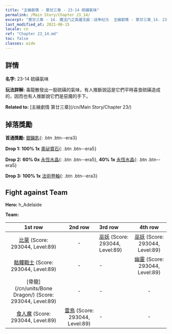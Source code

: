 ```yaml
---
title: "主線劇情 - 第廿三章 - 23-14 硫磺氣味"
permalink: /Main Story/Chapter 23_14/
excerpt: "第廿三章 - 14. 魔法门之英雄无敌：战争纪元  主線劇情 - 第廿三章_14. 23-14 硫磺氣味"
last_modified_at: 2021-06-15
locale: cn
ref: "Chapter 23_14.md"
toc: false
classes: wide
---
```


## 詳情

 **名字:** 23-14 硫磺氣味

 **玩法詳解:** 毒龍散發出一股硫磺的氣味，有人推斷說這是它們平時喜食硫磺造成的，因而也有人推斷說它們是惡魔的手下。

 **Related to:** [主線劇情 第廿三章](/cn/Main Story/Chapter 23/)

## 掉落獎勵

 **首通獎勵:** [銀鑰匙](/cn/Items/con_693/){: .btn .btn--era3}

 **Drop 1:** **100% 1x** [奧祕寶石](/cn/Items/mat_79/){: .btn .btn--era5}

 **Drop 2:** **60% 0x** [永恆水晶](/cn/Items/mat_73/){: .btn .btn--era5}, **40% 1x** [永恆水晶](/cn/Items/mat_73/){: .btn .btn--era5}

 **Drop 3:** **100% 1x** [法術卷軸](/cn/Items/con_694/){: .btn .btn--era3}


## Fight against Team
 **Hero:** h_Adelaide

 **Team:**


  | 1st row | 2nd row | 3rd row | 4th row |
  |:----:|:----:|:----|:----:|
  | [比蒙](/cn/units/Behemoth/) (Score: 293044, Level:89)  | - | [巫妖](/cn/units/Lich/) (Score: 293044, Level:89)  | [巫妖](/cn/units/Lich/) (Score: 293044, Level:89)  |
  | [骷髏戰士](/cn/units/Skeleton/) (Score: 293044, Level:89)  | - | - | [幽靈](/cn/units/Wight/) (Score: 293044, Level:89)  |
  | [骨龍](/cn/units/Bone Dragon/) (Score: 293044, Level:89)  | - | - | - |
  | [食人魔](/cn/units/Ogre/) (Score: 293044, Level:89)  | [雷鳥](/cn/units/Roc/) (Score: 293044, Level:89)  | - | - |


